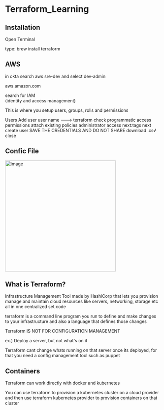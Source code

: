 # Terraform_Learning

Installation
----------------------

Open Terminal

type:    brew install terraform



AWS
------------------------
in okta search aws sre-dev and select dev-admin

aws.amazon.com

search for IAM     
(identity and access management)

This is where you setup users, groups, rolls and permissions

Users
Add user
user name ---> terraform
check programmatic access
permissions
attach existing policies
administrator access
next:tags
next
create user
SAVE THE CREDENTIALS AND DO NOT SHARE download .cs√
close

Confic File
----------------------------
<img width="359" alt="image" src="https://user-images.githubusercontent.com/58194115/182642822-e35b573f-2d93-495a-8fb5-03a6289dcc61.png">





What is Terraform?
----------------------------

Infrastructure Management Tool made by HashiCorp that lets you provision manage and maintain cloud resources like servers, networking, storage etc all in one centralized set code

terraform is a command line program you run to define and make changes to your infrastructure and also a language that defines those changes

Terraform IS NOT FOR CONFIGURATION MANAGEMENT

ex.) Deploy a server, but not what's on it

Terraform cant change whats running on that server once its deployed, for that you need a config management tool such as puppet


Containers
---------------------------

Terraform can work directly with docker and kubernetes

You can use terraform to provision a kubernetes cluster on a cloud provider and then use terraform kubernetes provider to provision containers on that cluster


